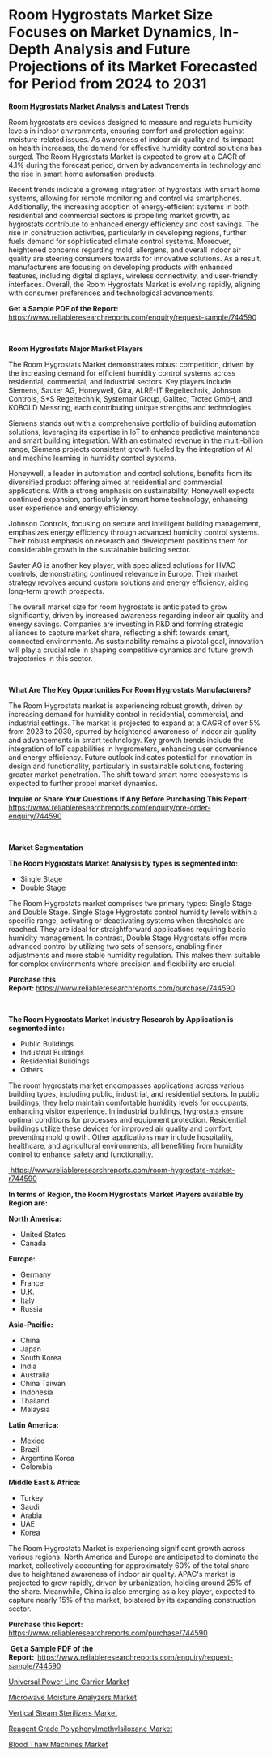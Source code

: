 <p><h1>Room Hygrostats Market Size Focuses on Market Dynamics, In-Depth Analysis and Future Projections of its Market Forecasted for Period from 2024 to 2031</h1></p><p><strong>Room Hygrostats Market Analysis and Latest Trends</strong></p>
<p><p>Room hygrostats are devices designed to measure and regulate humidity levels in indoor environments, ensuring comfort and protection against moisture-related issues. As awareness of indoor air quality and its impact on health increases, the demand for effective humidity control solutions has surged. The Room Hygrostats Market is expected to grow at a CAGR of 4.1% during the forecast period, driven by advancements in technology and the rise in smart home automation products.</p><p>Recent trends indicate a growing integration of hygrostats with smart home systems, allowing for remote monitoring and control via smartphones. Additionally, the increasing adoption of energy-efficient systems in both residential and commercial sectors is propelling market growth, as hygrostats contribute to enhanced energy efficiency and cost savings. The rise in construction activities, particularly in developing regions, further fuels demand for sophisticated climate control systems. Moreover, heightened concerns regarding mold, allergens, and overall indoor air quality are steering consumers towards for innovative solutions. As a result, manufacturers are focusing on developing products with enhanced features, including digital displays, wireless connectivity, and user-friendly interfaces. Overall, the Room Hygrostats Market is evolving rapidly, aligning with consumer preferences and technological advancements.</p></p>
<p><strong>Get a Sample PDF of the Report:&nbsp;</strong> <a href="https://www.reliableresearchreports.com/enquiry/request-sample/744590?utm_campaign=16&utm_medium=2&utm_source=Github&utm_content=ia&utm_term=30102024&utm_id=room-hygrostats">https://www.reliableresearchreports.com/enquiry/request-sample/744590</a></p>
<p>&nbsp;</p>
<p><strong>Room Hygrostats Major Market Players</strong></p>
<p><p>The Room Hygrostats Market demonstrates robust competition, driven by the increasing demand for efficient humidity control systems across residential, commercial, and industrial sectors. Key players include Siemens, Sauter AG, Honeywell, Gira, ALRE-IT Regeltechnik, Johnson Controls, S+S Regeltechnik, Systemair Group, Galltec, Trotec GmbH, and KOBOLD Messring, each contributing unique strengths and technologies.</p><p>Siemens stands out with a comprehensive portfolio of building automation solutions, leveraging its expertise in IoT to enhance predictive maintenance and smart building integration. With an estimated revenue in the multi-billion range, Siemens projects consistent growth fueled by the integration of AI and machine learning in humidity control systems.</p><p>Honeywell, a leader in automation and control solutions, benefits from its diversified product offering aimed at residential and commercial applications. With a strong emphasis on sustainability, Honeywell expects continued expansion, particularly in smart home technology, enhancing user experience and energy efficiency.</p><p>Johnson Controls, focusing on secure and intelligent building management, emphasizes energy efficiency through advanced humidity control systems. Their robust emphasis on research and development positions them for considerable growth in the sustainable building sector.</p><p>Sauter AG is another key player, with specialized solutions for HVAC controls, demonstrating continued relevance in Europe. Their market strategy revolves around custom solutions and energy efficiency, aiding long-term growth prospects.</p><p>The overall market size for room hygrostats is anticipated to grow significantly, driven by increased awareness regarding indoor air quality and energy savings. Companies are investing in R&D and forming strategic alliances to capture market share, reflecting a shift towards smart, connected environments. As sustainability remains a pivotal goal, innovation will play a crucial role in shaping competitive dynamics and future growth trajectories in this sector.</p></p>
<p>&nbsp;</p>
<p><strong>What Are The Key Opportunities For Room Hygrostats Manufacturers?</strong></p>
<p><p>The Room Hygrostats market is experiencing robust growth, driven by increasing demand for humidity control in residential, commercial, and industrial settings. The market is projected to expand at a CAGR of over 5% from 2023 to 2030, spurred by heightened awareness of indoor air quality and advancements in smart technology. Key growth trends include the integration of IoT capabilities in hygrometers, enhancing user convenience and energy efficiency. Future outlook indicates potential for innovation in design and functionality, particularly in sustainable solutions, fostering greater market penetration. The shift toward smart home ecosystems is expected to further propel market dynamics.</p></p>
<p><strong>Inquire or Share Your Questions If Any Before Purchasing This Report:</strong> <a href="https://www.reliableresearchreports.com/enquiry/pre-order-enquiry/744590?utm_campaign=16&utm_medium=2&utm_source=Github&utm_content=ia&utm_term=30102024&utm_id=room-hygrostats">https://www.reliableresearchreports.com/enquiry/pre-order-enquiry/744590</a></p>
<p>&nbsp;</p>
<p><strong>Market Segmentation</strong></p>
<p><strong>The Room Hygrostats Market Analysis by types is segmented into:</strong></p>
<p><ul><li>Single Stage</li><li>Double Stage</li></ul></p>
<p><p>The Room Hygrostats market comprises two primary types: Single Stage and Double Stage. Single Stage Hygrostats control humidity levels within a specific range, activating or deactivating systems when thresholds are reached. They are ideal for straightforward applications requiring basic humidity management. In contrast, Double Stage Hygrostats offer more advanced control by utilizing two sets of sensors, enabling finer adjustments and more stable humidity regulation. This makes them suitable for complex environments where precision and flexibility are crucial.</p></p>
<p><strong>Purchase this Report:&nbsp;</strong><a href="https://www.reliableresearchreports.com/purchase/744590?utm_campaign=16&utm_medium=2&utm_source=Github&utm_content=ia&utm_term=30102024&utm_id=room-hygrostats">https://www.reliableresearchreports.com/purchase/744590</a></p>
<p>&nbsp;</p>
<p><strong>The Room Hygrostats Market Industry Research by Application is segmented into:</strong></p>
<p><ul><li>Public Buildings</li><li>Industrial Buildings</li><li>Residential Buildings</li><li>Others</li></ul></p>
<p><p>The room hygrostats market encompasses applications across various building types, including public, industrial, and residential sectors. In public buildings, they help maintain comfortable humidity levels for occupants, enhancing visitor experience. In industrial buildings, hygrostats ensure optimal conditions for processes and equipment protection. Residential buildings utilize these devices for improved air quality and comfort, preventing mold growth. Other applications may include hospitality, healthcare, and agricultural environments, all benefiting from humidity control to enhance safety and functionality.</p></p>
<p><a href="https://www.reliableresearchreports.com/room-hygrostats-market-r744590?utm_campaign=16&utm_medium=2&utm_source=Github&utm_content=ia&utm_term=30102024&utm_id=room-hygrostats">&nbsp;https://www.reliableresearchreports.com/room-hygrostats-market-r744590</a></p>
<p><strong>In terms of Region, the Room Hygrostats Market Players available by Region are:</strong></p>
<p>
    <p> <strong> North America: </strong>
        <ul>
            <li>United States</li>
            <li>Canada</li>
        </ul>
        </p> 
    <p> <strong> Europe: </strong>
        <ul>
            <li>Germany</li>
            <li>France</li>
            <li>U.K.</li>
            <li>Italy</li>
            <li>Russia</li>
        </ul>
        </p> 
    <p> <strong> Asia-Pacific: </strong>
        <ul>
            <li>China</li>
            <li>Japan</li>
            <li>South Korea</li>
            <li>India</li>
            <li>Australia</li>
            <li>China Taiwan</li>
            <li>Indonesia</li>
            <li>Thailand</li>
            <li>Malaysia</li>
        </ul>
        </p> 
    <p> <strong> Latin America: </strong>
        <ul>
            <li>Mexico</li>
            <li>Brazil</li>
            <li>Argentina Korea</li>
            <li>Colombia</li>
        </ul>
        </p> 
    <p> <strong> Middle East & Africa: </strong>
        <ul>
            <li>Turkey</li>
            <li>Saudi</li>
            <li>Arabia</li>
            <li>UAE</li>
            <li>Korea</li>
        </ul>
    </p>
    </p>
<p><p>The Room Hygrostats Market is experiencing significant growth across various regions. North America and Europe are anticipated to dominate the market, collectively accounting for approximately 60% of the total share due to heightened awareness of indoor air quality. APAC's market is projected to grow rapidly, driven by urbanization, holding around 25% of the share. Meanwhile, China is also emerging as a key player, expected to capture nearly 15% of the market, bolstered by its expanding construction sector.</p></p>
<p><strong>Purchase this Report: </strong><a href="https://www.reliableresearchreports.com/purchase/744590?utm_campaign=16&utm_medium=2&utm_source=Github&utm_content=ia&utm_term=30102024&utm_id=room-hygrostats">https://www.reliableresearchreports.com/purchase/744590</a></p>
<p>&nbsp;<strong>Get a Sample PDF of the Report:&nbsp;&nbsp;</strong><a href="https://www.reliableresearchreports.com/enquiry/request-sample/744590?utm_campaign=16&utm_medium=2&utm_source=Github&utm_content=ia&utm_term=30102024&utm_id=room-hygrostats">https://www.reliableresearchreports.com/enquiry/request-sample/744590</a></p>
<p><strong></strong></p>
<p><p><a href="https://issuu.com/reportprime-2/docs/universal-power-line-carrier-market_f2cc8b33e76f9a?utm_campaign=16&utm_medium=2&utm_source=Github&utm_content=ia&utm_term=30102024&utm_id=room-hygrostats">Universal Power Line Carrier Market</a></p><p><a href="https://www.linkedin.com/pulse/pioneering-growth-analyzing-global-microwave-moisture-analyzers-zvune?utm_campaign=16&utm_medium=2&utm_source=Github&utm_content=ia&utm_term=30102024&utm_id=room-hygrostats">Microwave Moisture Analyzers Market</a></p><p><a href="https://issuu.com/reportprime-2/docs/vertical-steam-sterilizers-market-s_9fab27e87eaf06?utm_campaign=16&utm_medium=2&utm_source=Github&utm_content=ia&utm_term=30102024&utm_id=room-hygrostats">Vertical Steam Sterilizers Market</a></p><p><a href="https://github.com/cecilahoi7/Market-Research-Report-List-1/blob/main/reagent-grade-polyphenylmethylsiloxane-market.md?utm_campaign=16&utm_medium=2&utm_source=Github&utm_content=ia&utm_term=30102024&utm_id=room-hygrostats">Reagent Grade Polyphenylmethylsiloxane Market</a></p><p><a href="https://github.com/boringzqthorperec/Market-Research-Report-List-1/blob/main/blood-thaw-machines-market.md?utm_campaign=16&utm_medium=2&utm_source=Github&utm_content=ia&utm_term=30102024&utm_id=room-hygrostats">Blood Thaw Machines Market</a></p></p>